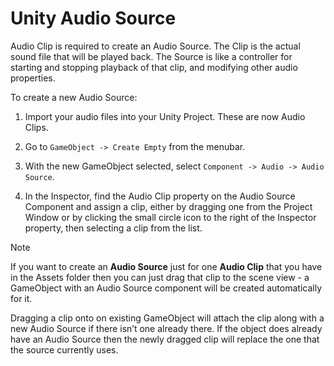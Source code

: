 # Unity Audio Source

Audio Clip is required to create an Audio Source. The Clip is the actual sound file that will be played back. The Source is like a controller for starting and stopping playback of that clip, and modifying other audio properties.

To create a new Audio Source:

1. Import your audio files into your Unity Project. These are now Audio Clips.

2. Go to `GameObject -> Create Empty` from the menubar.

3. With the new GameObject selected, select `Component -> Audio -> Audio Source`.

4. In the Inspector, find the Audio Clip property on the Audio Source Component and assign a clip, either by dragging one from the Project Window or by clicking the small circle icon to the right of the Inspector property, then selecting a clip from the list.

> [!Note]
> If you want to create an **Audio Source** just for one **Audio Clip** that you have in the Assets folder then you can just drag that clip to the scene view - a GameObject with an Audio Source component will be created automatically for it. 
> 
> Dragging a clip onto on existing GameObject will attach the clip along with a new Audio Source if there isn’t one already there. If the object does already have an Audio Source then the newly dragged clip will replace the one that the source currently uses.